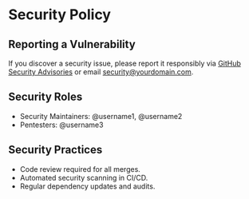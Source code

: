 # Security Policy

## Reporting a Vulnerability

If you discover a security issue, please report it responsibly via [GitHub Security Advisories](https://docs.github.com/en/code-security/security-advisories) or email security@yourdomain.com.

## Security Roles

- Security Maintainers: @username1, @username2
- Pentesters: @username3

## Security Practices

- Code review required for all merges.
- Automated security scanning in CI/CD.
- Regular dependency updates and audits.
